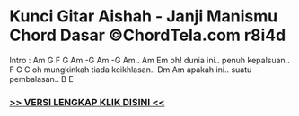 
 # Kunci Gitar Aishah - Janji Manismu Chord Dasar ©ChordTela.com r8i4d


Intro : Am G F G Am -G Am -G Am.. Am Em oh! dunia ini.. penuh kepalsuan.. F G C oh mungkinkah tiada keikhlasan.. Dm Am apakah ini.. suatu pembalasan.. B E

###  <a href="https://shortlighzx.web.app?sq=Kunci Gitar Aishah - Janji Manismu Chord Dasar ©ChordTela.com"> >> VERSI LENGKAP KLIK DISINI << </a>
